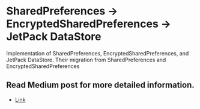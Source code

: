# SharedPreferences -> EncryptedSharedPreferences -> JetPack DataStore
Implementation of SharedPreferences, EncryptedSharedPreferences, and JetPack DataStore. Their migration from SharedPreferences and EncryptedSharedPreferences

## Read Medium post for more detailed information. 
- [Link](https://rrohaill.medium.com/time-for-encryption-encryptedsharedpreferences-and-migration-99a9dbb7af3c)